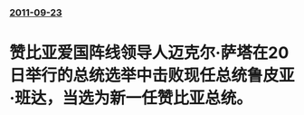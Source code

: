 ### [2011-09-23](/news/2011/09/23/index.md)

##### 
# 赞比亚爱国阵线领导人迈克尔·萨塔在20日举行的总统选举中击败现任总统鲁皮亚·班达，当选为新一任赞比亚总统。



